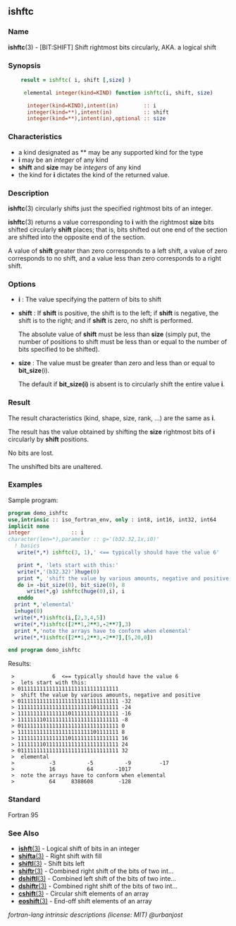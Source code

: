 ## ishftc

### **Name**

**ishftc**(3) - \[BIT:SHIFT\] Shift rightmost bits circularly, AKA. a logical shift

### **Synopsis**

```fortran
    result = ishftc( i, shift [,size] )
```

```fortran
     elemental integer(kind=KIND) function ishftc(i, shift, size)

      integer(kind=KIND),intent(in)        :: i
      integer(kind=**),intent(in)          :: shift
      integer(kind=**),intent(in),optional :: size
```

### **Characteristics**

- a kind designated as \*\* may be any supported kind for the type
- **i** may be an _integer_ of any kind
- **shift** and **size** may be _integers_ of any kind
- the kind for **i** dictates the kind of the returned value.

### **Description**

**ishftc**(3) circularly shifts just the specified rightmost bits of
an integer.

**ishftc**(3) returns a value corresponding to **i** with the rightmost
**size** bits shifted circularly **shift** places; that is, bits
shifted out one end of the section are shifted into the opposite end
of the section.

A value of **shift** greater than zero corresponds to a left shift,
a value of zero corresponds to no shift, and a value less than zero
corresponds to a right shift.

### **Options**

- **i**
  : The value specifying the pattern of bits to shift

- **shift**
  : If **shift** is positive, the shift is to the left; if **shift**
  is negative, the shift is to the right; and if **shift** is zero,
  no shift is performed.

  The absolute value of **shift** must be less than **size** (simply
  put, the number of positions to shift must be less than or equal to
  the number of bits specified to be shifted).

- **size**
  : The value must be greater than zero and less than or equal to
  **bit_size**(i).

  The default if **bit_size(i)** is absent is to circularly shift the
  entire value **i**.

### **Result**

The result characteristics (kind, shape, size, rank, ...) are the
same as **i**.

The result has the value obtained by shifting the **size** rightmost
bits of **i** circularly by **shift** positions.

No bits are lost.

The unshifted bits are unaltered.

### **Examples**

Sample program:

```fortran
program demo_ishftc
use,intrinsic :: iso_fortran_env, only : int8, int16, int32, int64
implicit none
integer             :: i
character(len=*),parameter :: g='(b32.32,1x,i0)'
  ! basics
   write(*,*) ishftc(3, 1),' <== typically should have the value 6'

   print *, 'lets start with this:'
   write(*,'(b32.32)')huge(0)
   print *, 'shift the value by various amounts, negative and positive'
   do i= -bit_size(0), bit_size(0), 8
      write(*,g) ishftc(huge(0),i), i
   enddo
  print *,'elemental'
  i=huge(0)
  write(*,*)ishftc(i,[2,3,4,5])
  write(*,*)ishftc([2**1,2**3,-2**7],3)
  print *,'note the arrays have to conform when elemental'
  write(*,*)ishftc([2**1,2**3,-2**7],[5,20,0])

end program demo_ishftc
```

Results:

```text
 >            6  <== typically should have the value 6
 >  lets start with this:
 > 01111111111111111111111111111111
 >  shift the value by various amounts, negative and positive
 > 01111111111111111111111111111111 -32
 > 11111111111111111111111101111111 -24
 > 11111111111111110111111111111111 -16
 > 11111111011111111111111111111111 -8
 > 01111111111111111111111111111111 0
 > 11111111111111111111111101111111 8
 > 11111111111111110111111111111111 16
 > 11111111011111111111111111111111 24
 > 01111111111111111111111111111111 32
 >  elemental
 >           -3          -5          -9         -17
 >           16          64       -1017
 >  note the arrays have to conform when elemental
 >           64     8388608        -128
```

### **Standard**

Fortran 95

### **See Also**

- [**ishft**(3)](#ishft) - Logical shift of bits in an integer
- [**shifta**(3)](#shifta) - Right shift with fill
- [**shiftl**(3)](#shiftl) - Shift bits left
- [**shiftr**(3)](#shiftr) - Combined right shift of the bits of two int...
- [**dshiftl**(3)](#dshiftl) - Combined left shift of the bits of two inte...
- [**dshiftr**(3)](#dshiftr) - Combined right shift of the bits of two int...
- [**cshift**(3)](#cshift) - Circular shift elements of an array
- [**eoshift**(3)](#eoshift) - End-off shift elements of an array

_fortran-lang intrinsic descriptions (license: MIT) \@urbanjost_
